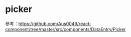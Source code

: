 # picker

参考：https://github.com/Aus0049/react-component/tree/master/src/components/DataEntry/Picker
